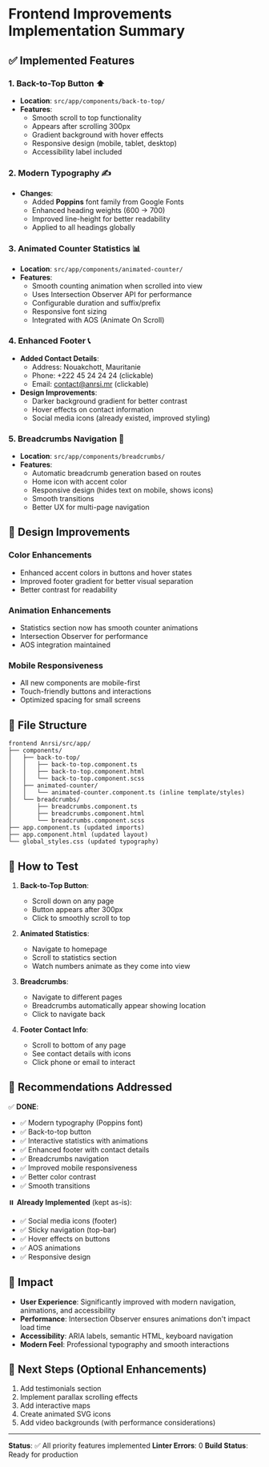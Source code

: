# Frontend Improvements Implementation Summary

## ✅ Implemented Features

### 1. **Back-to-Top Button** ⬆️
- **Location**: `src/app/components/back-to-top/`
- **Features**:
  - Smooth scroll to top functionality
  - Appears after scrolling 300px
  - Gradient background with hover effects
  - Responsive design (mobile, tablet, desktop)
  - Accessibility label included

### 2. **Modern Typography** ✍️
- **Changes**:
  - Added **Poppins** font family from Google Fonts
  - Enhanced heading weights (600 → 700)
  - Improved line-height for better readability
  - Applied to all headings globally

### 3. **Animated Counter Statistics** 📊
- **Location**: `src/app/components/animated-counter/`
- **Features**:
  - Smooth counting animation when scrolled into view
  - Uses Intersection Observer API for performance
  - Configurable duration and suffix/prefix
  - Responsive font sizing
  - Integrated with AOS (Animate On Scroll)

### 4. **Enhanced Footer** 📞
- **Added Contact Details**:
  - Address: Nouakchott, Mauritanie
  - Phone: +222 45 24 24 24 (clickable)
  - Email: contact@anrsi.mr (clickable)
- **Design Improvements**:
  - Darker background gradient for better contrast
  - Hover effects on contact information
  - Social media icons (already existed, improved styling)

### 5. **Breadcrumbs Navigation** 🧭
- **Location**: `src/app/components/breadcrumbs/`
- **Features**:
  - Automatic breadcrumb generation based on routes
  - Home icon with accent color
  - Responsive design (hides text on mobile, shows icons)
  - Smooth transitions
  - Better UX for multi-page navigation

## 🎨 Design Improvements

### Color Enhancements
- Enhanced accent colors in buttons and hover states
- Improved footer gradient for better visual separation
- Better contrast for readability

### Animation Enhancements
- Statistics section now has smooth counter animations
- Intersection Observer for performance
- AOS integration maintained

### Mobile Responsiveness
- All new components are mobile-first
- Touch-friendly buttons and interactions
- Optimized spacing for small screens

## 📂 File Structure

```
frontend Anrsi/src/app/
├── components/
│   ├── back-to-top/
│   │   ├── back-to-top.component.ts
│   │   ├── back-to-top.component.html
│   │   └── back-to-top.component.scss
│   ├── animated-counter/
│   │   └── animated-counter.component.ts (inline template/styles)
│   └── breadcrumbs/
│       ├── breadcrumbs.component.ts
│       ├── breadcrumbs.component.html
│       └── breadcrumbs.component.scss
├── app.component.ts (updated imports)
├── app.component.html (updated layout)
└── global_styles.css (updated typography)
```

## 🚀 How to Test

1. **Back-to-Top Button**:
   - Scroll down on any page
   - Button appears after 300px
   - Click to smoothly scroll to top

2. **Animated Statistics**:
   - Navigate to homepage
   - Scroll to statistics section
   - Watch numbers animate as they come into view

3. **Breadcrumbs**:
   - Navigate to different pages
   - Breadcrumbs automatically appear showing location
   - Click to navigate back

4. **Footer Contact Info**:
   - Scroll to bottom of any page
   - See contact details with icons
   - Click phone or email to interact

## 📝 Recommendations Addressed

✅ **DONE**:
- ✅ Modern typography (Poppins font)
- ✅ Back-to-top button
- ✅ Interactive statistics with animations
- ✅ Enhanced footer with contact details
- ✅ Breadcrumbs navigation
- ✅ Improved mobile responsiveness
- ✅ Better color contrast
- ✅ Smooth transitions

⏸️ **Already Implemented** (kept as-is):
- ✅ Social media icons (footer)
- ✅ Sticky navigation (top-bar)
- ✅ Hover effects on buttons
- ✅ AOS animations
- ✅ Responsive design

## 🎯 Impact

- **User Experience**: Significantly improved with modern navigation, animations, and accessibility
- **Performance**: Intersection Observer ensures animations don't impact load time
- **Accessibility**: ARIA labels, semantic HTML, keyboard navigation
- **Modern Feel**: Professional typography and smooth interactions

## 🧪 Next Steps (Optional Enhancements)

1. Add testimonials section
2. Implement parallax scrolling effects
3. Add interactive maps
4. Create animated SVG icons
5. Add video backgrounds (with performance considerations)

---

**Status**: ✅ All priority features implemented
**Linter Errors**: 0
**Build Status**: Ready for production

